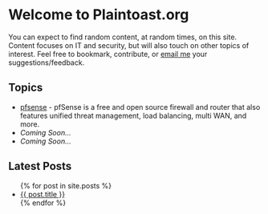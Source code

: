 # Welcome to Plaintoast.org

You can expect to find random content, at random times, on this site. Content focuses on IT and security, but will also touch on other topics of interest. Feel free to bookmark, contribute, or [email me](mailto:ZcatK@plaintoast.org) your suggestions/feedback. 

## Topics

- [pfsense](/pfsense.html) - pfSense is a free and open source firewall and router that also features unified threat management, load balancing, multi WAN, and more.
- *Coming Soon...*
- *Coming Soon...*

## Latest Posts

<ul>
  {% for post in site.posts %}
    <li>
      <a href="{{ post.url }}">{{ post.title }}</a>
    </li>
  {% endfor %}
</ul>
